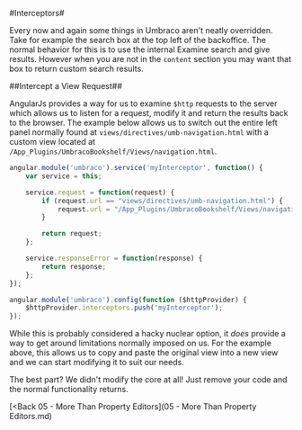 #Interceptors#

Every now and again some things in Umbraco aren't neatly overridden. Take for example the search box at the top left of the backoffice. The normal behavior for this is to use the internal Examine search and give results. However when you are not in the `content` section you may want that box to return custom search results.

##Intercept a View Request##

AngularJs provides a way for us to examine `$http` requests to the server which allows us to listen for a request, modify it and return the results back to the browser. The example below allows us to switch out the entire left panel normally found at `views/directives/umb-navigation.html` with a custom view located at `/App_Plugins/UmbracoBookshelf/Views/navigation.html`.

```js
angular.module('umbraco').service('myInterceptor', function() {
    var service = this;

    service.request = function(request) {
        if (request.url == "views/directives/umb-navigation.html") {
            request.url = "/App_Plugins/UmbracoBookshelf/Views/navigation.html";
        }

        return request;
    };

    service.responseError = function(response) {
        return response;
    };
});

angular.module('umbraco').config(function ($httpProvider) {
    $httpProvider.interceptors.push('myInterceptor');
});
```

While this is probably considered a hacky nuclear option, it *does* provide a way to get around limitations normally imposed on us. For the example above, this allows us to copy and paste the original view into a new view and we can start modifying it to suit our needs.

The best part? We didn't modify the core at all! Just remove your code and the normal functionality returns.

[<Back 05 - More Than Property Editors](05 - More Than Property Editors.md)
